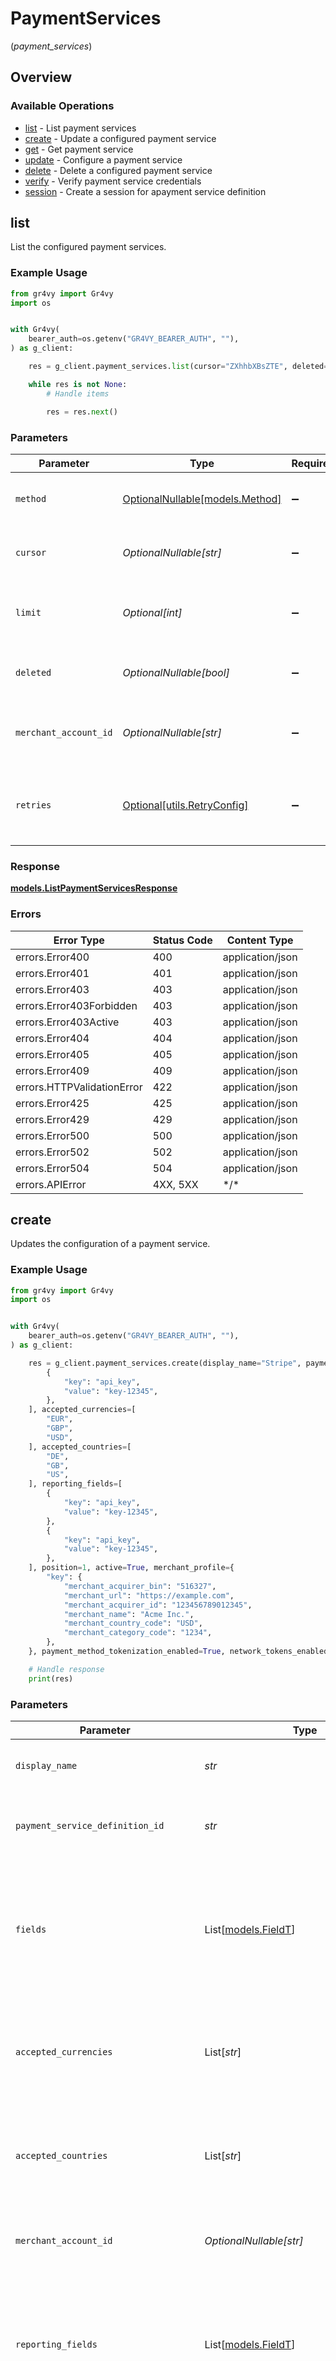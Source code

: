 # PaymentServices
(*payment_services*)

## Overview

### Available Operations

* [list](#list) - List payment services
* [create](#create) - Update a configured payment service
* [get](#get) - Get payment service
* [update](#update) - Configure a payment service
* [delete](#delete) - Delete a configured payment service
* [verify](#verify) - Verify payment service credentials
* [session](#session) - Create a session for apayment service definition

## list

List the configured payment services.

### Example Usage

```python
from gr4vy import Gr4vy
import os


with Gr4vy(
    bearer_auth=os.getenv("GR4VY_BEARER_AUTH", ""),
) as g_client:

    res = g_client.payment_services.list(cursor="ZXhhbXBsZTE", deleted=True)

    while res is not None:
        # Handle items

        res = res.next()

```

### Parameters

| Parameter                                                           | Type                                                                | Required                                                            | Description                                                         | Example                                                             |
| ------------------------------------------------------------------- | ------------------------------------------------------------------- | ------------------------------------------------------------------- | ------------------------------------------------------------------- | ------------------------------------------------------------------- |
| `method`                                                            | [OptionalNullable[models.Method]](../../models/method.md)           | :heavy_minus_sign:                                                  | Return any payment service for this method.                         |                                                                     |
| `cursor`                                                            | *OptionalNullable[str]*                                             | :heavy_minus_sign:                                                  | A pointer to the page of results to return.                         | ZXhhbXBsZTE                                                         |
| `limit`                                                             | *Optional[int]*                                                     | :heavy_minus_sign:                                                  | The maximum number of items that are at returned.                   | 20                                                                  |
| `deleted`                                                           | *OptionalNullable[bool]*                                            | :heavy_minus_sign:                                                  | Return any deleted payment service.                                 | true                                                                |
| `merchant_account_id`                                               | *OptionalNullable[str]*                                             | :heavy_minus_sign:                                                  | The ID of the merchant account to use for this request.             |                                                                     |
| `retries`                                                           | [Optional[utils.RetryConfig]](../../models/utils/retryconfig.md)    | :heavy_minus_sign:                                                  | Configuration to override the default retry behavior of the client. |                                                                     |

### Response

**[models.ListPaymentServicesResponse](../../models/listpaymentservicesresponse.md)**

### Errors

| Error Type                 | Status Code                | Content Type               |
| -------------------------- | -------------------------- | -------------------------- |
| errors.Error400            | 400                        | application/json           |
| errors.Error401            | 401                        | application/json           |
| errors.Error403            | 403                        | application/json           |
| errors.Error403Forbidden   | 403                        | application/json           |
| errors.Error403Active      | 403                        | application/json           |
| errors.Error404            | 404                        | application/json           |
| errors.Error405            | 405                        | application/json           |
| errors.Error409            | 409                        | application/json           |
| errors.HTTPValidationError | 422                        | application/json           |
| errors.Error425            | 425                        | application/json           |
| errors.Error429            | 429                        | application/json           |
| errors.Error500            | 500                        | application/json           |
| errors.Error502            | 502                        | application/json           |
| errors.Error504            | 504                        | application/json           |
| errors.APIError            | 4XX, 5XX                   | \*/\*                      |

## create

Updates the configuration of a payment service.

### Example Usage

```python
from gr4vy import Gr4vy
import os


with Gr4vy(
    bearer_auth=os.getenv("GR4VY_BEARER_AUTH", ""),
) as g_client:

    res = g_client.payment_services.create(display_name="Stripe", payment_service_definition_id="stripe-card", fields=[
        {
            "key": "api_key",
            "value": "key-12345",
        },
    ], accepted_currencies=[
        "EUR",
        "GBP",
        "USD",
    ], accepted_countries=[
        "DE",
        "GB",
        "US",
    ], reporting_fields=[
        {
            "key": "api_key",
            "value": "key-12345",
        },
        {
            "key": "api_key",
            "value": "key-12345",
        },
    ], position=1, active=True, merchant_profile={
        "key": {
            "merchant_acquirer_bin": "516327",
            "merchant_url": "https://example.com",
            "merchant_acquirer_id": "123456789012345",
            "merchant_name": "Acme Inc.",
            "merchant_country_code": "USD",
            "merchant_category_code": "1234",
        },
    }, payment_method_tokenization_enabled=True, network_tokens_enabled=True, open_loop=True)

    # Handle response
    print(res)

```

### Parameters

| Parameter                                                                                                                                     | Type                                                                                                                                          | Required                                                                                                                                      | Description                                                                                                                                   | Example                                                                                                                                       |
| --------------------------------------------------------------------------------------------------------------------------------------------- | --------------------------------------------------------------------------------------------------------------------------------------------- | --------------------------------------------------------------------------------------------------------------------------------------------- | --------------------------------------------------------------------------------------------------------------------------------------------- | --------------------------------------------------------------------------------------------------------------------------------------------- |
| `display_name`                                                                                                                                | *str*                                                                                                                                         | :heavy_check_mark:                                                                                                                            | The display name for the payment service.                                                                                                     | Stripe                                                                                                                                        |
| `payment_service_definition_id`                                                                                                               | *str*                                                                                                                                         | :heavy_check_mark:                                                                                                                            | The definition ID of the service to configure.                                                                                                | stripe-card                                                                                                                                   |
| `fields`                                                                                                                                      | List[[models.FieldT](../../models/fieldt.md)]                                                                                                 | :heavy_check_mark:                                                                                                                            | The non-secret credential fields that have been configured for this payment service. Any secret fields are omitted.                           |                                                                                                                                               |
| `accepted_currencies`                                                                                                                         | List[*str*]                                                                                                                                   | :heavy_check_mark:                                                                                                                            | A list of currencies for which this service is enabled, in ISO 4217 three-letter code format.                                                 | [<br/>"USD",<br/>"EUR",<br/>"GBP"<br/>]                                                                                                       |
| `accepted_countries`                                                                                                                          | List[*str*]                                                                                                                                   | :heavy_check_mark:                                                                                                                            | A list of countries for which this service is enabled, in ISO two-letter code format.                                                         | [<br/>"US",<br/>"DE",<br/>"GB"<br/>]                                                                                                          |
| `merchant_account_id`                                                                                                                         | *OptionalNullable[str]*                                                                                                                       | :heavy_minus_sign:                                                                                                                            | The ID of the merchant account to use for this request.                                                                                       |                                                                                                                                               |
| `reporting_fields`                                                                                                                            | List[[models.FieldT](../../models/fieldt.md)]                                                                                                 | :heavy_minus_sign:                                                                                                                            | The non-secret reporting fields that have been configured for this payment service. Any secret fields are omitted.                            |                                                                                                                                               |
| `position`                                                                                                                                    | *OptionalNullable[int]*                                                                                                                       | :heavy_minus_sign:                                                                                                                            | Deprecated field used to define the order in which to process payment services                                                                | 1                                                                                                                                             |
| `active`                                                                                                                                      | *OptionalNullable[bool]*                                                                                                                      | :heavy_minus_sign:                                                                                                                            | Defines if this payment service is currently active.                                                                                          | true                                                                                                                                          |
| `three_d_secure_enabled`                                                                                                                      | *Optional[bool]*                                                                                                                              | :heavy_minus_sign:                                                                                                                            | Defines if this payment service has 3DS enabled.                                                                                              | true                                                                                                                                          |
| `merchant_profile`                                                                                                                            | Dict[str, [Nullable[models.MerchantProfileScheme]](../../models/merchantprofilescheme.md)]                                                    | :heavy_minus_sign:                                                                                                                            | An object containing a key for each supported card schemes, and for each key an object with the 3DS profile for this service for that scheme. |                                                                                                                                               |
| `payment_method_tokenization_enabled`                                                                                                         | *OptionalNullable[bool]*                                                                                                                      | :heavy_minus_sign:                                                                                                                            | Defines if this payment service support payment method tokenization.                                                                          | true                                                                                                                                          |
| `network_tokens_enabled`                                                                                                                      | *OptionalNullable[bool]*                                                                                                                      | :heavy_minus_sign:                                                                                                                            | Defines if this payment service supports network tokens.                                                                                      | true                                                                                                                                          |
| `open_loop`                                                                                                                                   | *OptionalNullable[bool]*                                                                                                                      | :heavy_minus_sign:                                                                                                                            | Defines if this payment service is open loop.                                                                                                 | true                                                                                                                                          |
| `settlement_reporting_enabled`                                                                                                                | *Optional[bool]*                                                                                                                              | :heavy_minus_sign:                                                                                                                            | Defines if this payment service has settlement reporting enabled.                                                                             | true                                                                                                                                          |
| `retries`                                                                                                                                     | [Optional[utils.RetryConfig]](../../models/utils/retryconfig.md)                                                                              | :heavy_minus_sign:                                                                                                                            | Configuration to override the default retry behavior of the client.                                                                           |                                                                                                                                               |

### Response

**[models.PaymentService](../../models/paymentservice.md)**

### Errors

| Error Type                 | Status Code                | Content Type               |
| -------------------------- | -------------------------- | -------------------------- |
| errors.Error400            | 400                        | application/json           |
| errors.Error401            | 401                        | application/json           |
| errors.Error403            | 403                        | application/json           |
| errors.Error403Forbidden   | 403                        | application/json           |
| errors.Error403Active      | 403                        | application/json           |
| errors.Error404            | 404                        | application/json           |
| errors.Error405            | 405                        | application/json           |
| errors.Error409            | 409                        | application/json           |
| errors.HTTPValidationError | 422                        | application/json           |
| errors.Error425            | 425                        | application/json           |
| errors.Error429            | 429                        | application/json           |
| errors.Error500            | 500                        | application/json           |
| errors.Error502            | 502                        | application/json           |
| errors.Error504            | 504                        | application/json           |
| errors.APIError            | 4XX, 5XX                   | \*/\*                      |

## get

Get the details of a configured payment service.

### Example Usage

```python
from gr4vy import Gr4vy
import os


with Gr4vy(
    bearer_auth=os.getenv("GR4VY_BEARER_AUTH", ""),
) as g_client:

    res = g_client.payment_services.get(payment_service_id="fffd152a-9532-4087-9a4f-de58754210f0")

    # Handle response
    print(res)

```

### Parameters

| Parameter                                                           | Type                                                                | Required                                                            | Description                                                         | Example                                                             |
| ------------------------------------------------------------------- | ------------------------------------------------------------------- | ------------------------------------------------------------------- | ------------------------------------------------------------------- | ------------------------------------------------------------------- |
| `payment_service_id`                                                | *str*                                                               | :heavy_check_mark:                                                  | the ID of the payment service                                       | fffd152a-9532-4087-9a4f-de58754210f0                                |
| `merchant_account_id`                                               | *OptionalNullable[str]*                                             | :heavy_minus_sign:                                                  | The ID of the merchant account to use for this request.             |                                                                     |
| `retries`                                                           | [Optional[utils.RetryConfig]](../../models/utils/retryconfig.md)    | :heavy_minus_sign:                                                  | Configuration to override the default retry behavior of the client. |                                                                     |

### Response

**[models.PaymentService](../../models/paymentservice.md)**

### Errors

| Error Type                 | Status Code                | Content Type               |
| -------------------------- | -------------------------- | -------------------------- |
| errors.Error400            | 400                        | application/json           |
| errors.Error401            | 401                        | application/json           |
| errors.Error403            | 403                        | application/json           |
| errors.Error403Forbidden   | 403                        | application/json           |
| errors.Error403Active      | 403                        | application/json           |
| errors.Error404            | 404                        | application/json           |
| errors.Error405            | 405                        | application/json           |
| errors.Error409            | 409                        | application/json           |
| errors.HTTPValidationError | 422                        | application/json           |
| errors.Error425            | 425                        | application/json           |
| errors.Error429            | 429                        | application/json           |
| errors.Error500            | 500                        | application/json           |
| errors.Error502            | 502                        | application/json           |
| errors.Error504            | 504                        | application/json           |
| errors.APIError            | 4XX, 5XX                   | \*/\*                      |

## update

Configures a new payment service for use by merchants.

### Example Usage

```python
from gr4vy import Gr4vy
import os


with Gr4vy(
    bearer_auth=os.getenv("GR4VY_BEARER_AUTH", ""),
) as g_client:

    res = g_client.payment_services.update(payment_service_id="fffd152a-9532-4087-9a4f-de58754210f0", display_name="Stripe", position=1, accepted_currencies=[
        "EUR",
        "GBP",
        "USD",
    ], accepted_countries=[
        "DE",
        "GB",
        "US",
    ], active=False, three_d_secure_enabled=True, merchant_profile={
        "key": {
            "merchant_acquirer_bin": "516327",
            "merchant_url": "https://example.com",
            "merchant_acquirer_id": "123456789012345",
            "merchant_name": "Acme Inc.",
            "merchant_country_code": "USD",
            "merchant_category_code": "1234",
        },
        "key1": {
            "merchant_acquirer_bin": "516327",
            "merchant_url": "https://example.com",
            "merchant_acquirer_id": "123456789012345",
            "merchant_name": "Acme Inc.",
            "merchant_country_code": "USD",
            "merchant_category_code": "1234",
        },
    }, payment_method_tokenization_enabled=True, network_tokens_enabled=True, open_loop=True)

    # Handle response
    print(res)

```

### Parameters

| Parameter                                                                                                                                     | Type                                                                                                                                          | Required                                                                                                                                      | Description                                                                                                                                   | Example                                                                                                                                       |
| --------------------------------------------------------------------------------------------------------------------------------------------- | --------------------------------------------------------------------------------------------------------------------------------------------- | --------------------------------------------------------------------------------------------------------------------------------------------- | --------------------------------------------------------------------------------------------------------------------------------------------- | --------------------------------------------------------------------------------------------------------------------------------------------- |
| `payment_service_id`                                                                                                                          | *str*                                                                                                                                         | :heavy_check_mark:                                                                                                                            | the ID of the payment service                                                                                                                 | fffd152a-9532-4087-9a4f-de58754210f0                                                                                                          |
| `merchant_account_id`                                                                                                                         | *OptionalNullable[str]*                                                                                                                       | :heavy_minus_sign:                                                                                                                            | The ID of the merchant account to use for this request.                                                                                       |                                                                                                                                               |
| `display_name`                                                                                                                                | *OptionalNullable[str]*                                                                                                                       | :heavy_minus_sign:                                                                                                                            | The display name for the payment service.                                                                                                     | Stripe                                                                                                                                        |
| `fields`                                                                                                                                      | List[[models.VoidableField](../../models/voidablefield.md)]                                                                                   | :heavy_minus_sign:                                                                                                                            | The non-secret credential fields that have been configured for this payment service. Any secret fields are omitted.                           |                                                                                                                                               |
| `reporting_fields`                                                                                                                            | List[[models.VoidableField](../../models/voidablefield.md)]                                                                                   | :heavy_minus_sign:                                                                                                                            | The non-secret reporting fields that have been configured for this payment service. Any secret fields are omitted.                            |                                                                                                                                               |
| `position`                                                                                                                                    | *OptionalNullable[int]*                                                                                                                       | :heavy_minus_sign:                                                                                                                            | Deprecated field used to define the order in which to process payment services                                                                | 1                                                                                                                                             |
| `accepted_currencies`                                                                                                                         | List[*str*]                                                                                                                                   | :heavy_minus_sign:                                                                                                                            | A list of currencies for which this service is enabled, in ISO 4217 three-letter code format.                                                 | [<br/>"USD",<br/>"EUR",<br/>"GBP"<br/>]                                                                                                       |
| `accepted_countries`                                                                                                                          | List[*str*]                                                                                                                                   | :heavy_minus_sign:                                                                                                                            | A list of countries for which this service is enabled, in ISO two-letter code format.                                                         | [<br/>"US",<br/>"DE",<br/>"GB"<br/>]                                                                                                          |
| `active`                                                                                                                                      | *OptionalNullable[bool]*                                                                                                                      | :heavy_minus_sign:                                                                                                                            | Defines if this payment service is currently active.                                                                                          | true                                                                                                                                          |
| `three_d_secure_enabled`                                                                                                                      | *OptionalNullable[bool]*                                                                                                                      | :heavy_minus_sign:                                                                                                                            | Defines if this payment service has 3DS enabled.                                                                                              | true                                                                                                                                          |
| `merchant_profile`                                                                                                                            | Dict[str, [Nullable[models.MerchantProfileScheme]](../../models/merchantprofilescheme.md)]                                                    | :heavy_minus_sign:                                                                                                                            | An object containing a key for each supported card schemes, and for each key an object with the 3DS profile for this service for that scheme. |                                                                                                                                               |
| `payment_method_tokenization_enabled`                                                                                                         | *OptionalNullable[bool]*                                                                                                                      | :heavy_minus_sign:                                                                                                                            | Defines if this payment service support payment method tokenization.                                                                          | true                                                                                                                                          |
| `network_tokens_enabled`                                                                                                                      | *OptionalNullable[bool]*                                                                                                                      | :heavy_minus_sign:                                                                                                                            | Defines if this payment service supports network tokens.                                                                                      | true                                                                                                                                          |
| `open_loop`                                                                                                                                   | *OptionalNullable[bool]*                                                                                                                      | :heavy_minus_sign:                                                                                                                            | Defines if this payment service is open loop.                                                                                                 | true                                                                                                                                          |
| `settlement_reporting_enabled`                                                                                                                | *Optional[bool]*                                                                                                                              | :heavy_minus_sign:                                                                                                                            | Defines if this payment service has settlement reporting enabled.                                                                             | true                                                                                                                                          |
| `retries`                                                                                                                                     | [Optional[utils.RetryConfig]](../../models/utils/retryconfig.md)                                                                              | :heavy_minus_sign:                                                                                                                            | Configuration to override the default retry behavior of the client.                                                                           |                                                                                                                                               |

### Response

**[models.PaymentService](../../models/paymentservice.md)**

### Errors

| Error Type                 | Status Code                | Content Type               |
| -------------------------- | -------------------------- | -------------------------- |
| errors.Error400            | 400                        | application/json           |
| errors.Error401            | 401                        | application/json           |
| errors.Error403            | 403                        | application/json           |
| errors.Error403Forbidden   | 403                        | application/json           |
| errors.Error403Active      | 403                        | application/json           |
| errors.Error404            | 404                        | application/json           |
| errors.Error405            | 405                        | application/json           |
| errors.Error409            | 409                        | application/json           |
| errors.HTTPValidationError | 422                        | application/json           |
| errors.Error425            | 425                        | application/json           |
| errors.Error429            | 429                        | application/json           |
| errors.Error500            | 500                        | application/json           |
| errors.Error502            | 502                        | application/json           |
| errors.Error504            | 504                        | application/json           |
| errors.APIError            | 4XX, 5XX                   | \*/\*                      |

## delete

Deletes all the configuration of a payment service.

### Example Usage

```python
from gr4vy import Gr4vy
import os


with Gr4vy(
    bearer_auth=os.getenv("GR4VY_BEARER_AUTH", ""),
) as g_client:

    res = g_client.payment_services.delete(payment_service_id="fffd152a-9532-4087-9a4f-de58754210f0")

    # Handle response
    print(res)

```

### Parameters

| Parameter                                                           | Type                                                                | Required                                                            | Description                                                         | Example                                                             |
| ------------------------------------------------------------------- | ------------------------------------------------------------------- | ------------------------------------------------------------------- | ------------------------------------------------------------------- | ------------------------------------------------------------------- |
| `payment_service_id`                                                | *str*                                                               | :heavy_check_mark:                                                  | the ID of the payment service                                       | fffd152a-9532-4087-9a4f-de58754210f0                                |
| `timeout_in_seconds`                                                | *Optional[float]*                                                   | :heavy_minus_sign:                                                  | N/A                                                                 |                                                                     |
| `merchant_account_id`                                               | *OptionalNullable[str]*                                             | :heavy_minus_sign:                                                  | The ID of the merchant account to use for this request.             |                                                                     |
| `retries`                                                           | [Optional[utils.RetryConfig]](../../models/utils/retryconfig.md)    | :heavy_minus_sign:                                                  | Configuration to override the default retry behavior of the client. |                                                                     |

### Response

**[Any](../../models/.md)**

### Errors

| Error Type                 | Status Code                | Content Type               |
| -------------------------- | -------------------------- | -------------------------- |
| errors.Error400            | 400                        | application/json           |
| errors.Error401            | 401                        | application/json           |
| errors.Error403            | 403                        | application/json           |
| errors.Error403Forbidden   | 403                        | application/json           |
| errors.Error403Active      | 403                        | application/json           |
| errors.Error404            | 404                        | application/json           |
| errors.Error405            | 405                        | application/json           |
| errors.Error409            | 409                        | application/json           |
| errors.HTTPValidationError | 422                        | application/json           |
| errors.Error425            | 425                        | application/json           |
| errors.Error429            | 429                        | application/json           |
| errors.Error500            | 500                        | application/json           |
| errors.Error502            | 502                        | application/json           |
| errors.Error504            | 504                        | application/json           |
| errors.APIError            | 4XX, 5XX                   | \*/\*                      |

## verify

Verify the credentials of a configured payment service

### Example Usage

```python
from gr4vy import Gr4vy
import os


with Gr4vy(
    bearer_auth=os.getenv("GR4VY_BEARER_AUTH", ""),
) as g_client:

    res = g_client.payment_services.verify(payment_service_definition_id="stripe-card", fields=[
        {
            "key": "api_key",
            "value": "key-12345",
        },
        {
            "key": "api_key",
            "value": "key-12345",
        },
        {
            "key": "api_key",
            "value": "key-12345",
        },
    ], payment_service_id="fffd152a-9532-4087-9a4f-de58754210f0")

    # Handle response
    print(res)

```

### Parameters

| Parameter                                                                                                                                      | Type                                                                                                                                           | Required                                                                                                                                       | Description                                                                                                                                    | Example                                                                                                                                        |
| ---------------------------------------------------------------------------------------------------------------------------------------------- | ---------------------------------------------------------------------------------------------------------------------------------------------- | ---------------------------------------------------------------------------------------------------------------------------------------------- | ---------------------------------------------------------------------------------------------------------------------------------------------- | ---------------------------------------------------------------------------------------------------------------------------------------------- |
| `payment_service_definition_id`                                                                                                                | *str*                                                                                                                                          | :heavy_check_mark:                                                                                                                             | The ID of the payment service definition to verify the fields against                                                                          | stripe-card                                                                                                                                    |
| `fields`                                                                                                                                       | List[[models.FieldT](../../models/fieldt.md)]                                                                                                  | :heavy_check_mark:                                                                                                                             | The fields and their values, or a set of updated fields to merge with existing values.                                                         |                                                                                                                                                |
| `timeout_in_seconds`                                                                                                                           | *Optional[float]*                                                                                                                              | :heavy_minus_sign:                                                                                                                             | N/A                                                                                                                                            |                                                                                                                                                |
| `merchant_account_id`                                                                                                                          | *OptionalNullable[str]*                                                                                                                        | :heavy_minus_sign:                                                                                                                             | The ID of the merchant account to use for this request.                                                                                        |                                                                                                                                                |
| `payment_service_id`                                                                                                                           | *OptionalNullable[str]*                                                                                                                        | :heavy_minus_sign:                                                                                                                             | The optional ID of the configured payment service. New fields will be merged with any existing fields already stored before they are verified. | fffd152a-9532-4087-9a4f-de58754210f0                                                                                                           |
| `retries`                                                                                                                                      | [Optional[utils.RetryConfig]](../../models/utils/retryconfig.md)                                                                               | :heavy_minus_sign:                                                                                                                             | Configuration to override the default retry behavior of the client.                                                                            |                                                                                                                                                |

### Response

**[Any](../../models/.md)**

### Errors

| Error Type                 | Status Code                | Content Type               |
| -------------------------- | -------------------------- | -------------------------- |
| errors.Error400            | 400                        | application/json           |
| errors.Error401            | 401                        | application/json           |
| errors.Error403            | 403                        | application/json           |
| errors.Error403Forbidden   | 403                        | application/json           |
| errors.Error403Active      | 403                        | application/json           |
| errors.Error404            | 404                        | application/json           |
| errors.Error405            | 405                        | application/json           |
| errors.Error409            | 409                        | application/json           |
| errors.HTTPValidationError | 422                        | application/json           |
| errors.Error425            | 425                        | application/json           |
| errors.Error429            | 429                        | application/json           |
| errors.Error500            | 500                        | application/json           |
| errors.Error502            | 502                        | application/json           |
| errors.Error504            | 504                        | application/json           |
| errors.APIError            | 4XX, 5XX                   | \*/\*                      |

## session

Creates a session for a payment service that supports sessions.

### Example Usage

```python
from gr4vy import Gr4vy
import os


with Gr4vy(
    bearer_auth=os.getenv("GR4VY_BEARER_AUTH", ""),
) as g_client:

    res = g_client.payment_services.session(payment_service_id="fffd152a-9532-4087-9a4f-de58754210f0", request_body={
        "key": "<value>",
        "key1": "<value>",
        "key2": "<value>",
    })

    # Handle response
    print(res)

```

### Parameters

| Parameter                                                           | Type                                                                | Required                                                            | Description                                                         | Example                                                             |
| ------------------------------------------------------------------- | ------------------------------------------------------------------- | ------------------------------------------------------------------- | ------------------------------------------------------------------- | ------------------------------------------------------------------- |
| `payment_service_id`                                                | *str*                                                               | :heavy_check_mark:                                                  | the ID of the payment service                                       | fffd152a-9532-4087-9a4f-de58754210f0                                |
| `request_body`                                                      | Dict[str, *Any*]                                                    | :heavy_check_mark:                                                  | N/A                                                                 |                                                                     |
| `merchant_account_id`                                               | *OptionalNullable[str]*                                             | :heavy_minus_sign:                                                  | The ID of the merchant account to use for this request.             |                                                                     |
| `retries`                                                           | [Optional[utils.RetryConfig]](../../models/utils/retryconfig.md)    | :heavy_minus_sign:                                                  | Configuration to override the default retry behavior of the client. |                                                                     |

### Response

**[models.CreateSession](../../models/createsession.md)**

### Errors

| Error Type                 | Status Code                | Content Type               |
| -------------------------- | -------------------------- | -------------------------- |
| errors.Error400            | 400                        | application/json           |
| errors.Error401            | 401                        | application/json           |
| errors.Error403            | 403                        | application/json           |
| errors.Error403Forbidden   | 403                        | application/json           |
| errors.Error403Active      | 403                        | application/json           |
| errors.Error404            | 404                        | application/json           |
| errors.Error405            | 405                        | application/json           |
| errors.Error409            | 409                        | application/json           |
| errors.HTTPValidationError | 422                        | application/json           |
| errors.Error425            | 425                        | application/json           |
| errors.Error429            | 429                        | application/json           |
| errors.Error500            | 500                        | application/json           |
| errors.Error502            | 502                        | application/json           |
| errors.Error504            | 504                        | application/json           |
| errors.APIError            | 4XX, 5XX                   | \*/\*                      |
